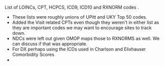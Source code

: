 List of LOINCs, CPT, HCPCS, ICD9, ICD10 and RXNORM codes .
- These lists were roughly unions of UPitt and UKY Top 50 codes. 
- Added the Visit related CPTs even though they weren't in either list as they are important codes we may want to encourage sites to track down.
- NDCs were left out given OMOP maps those to RXNORMS as well. We can discuss if that was appropriate.
- For DX perhaps using the ICDs used in Charlson and Elixhauser Comorbidity Scores
- 
